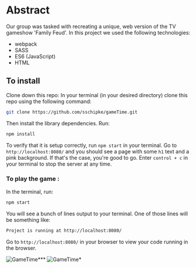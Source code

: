 # Abstract

Our group was tasked with recreating a unique, web version of the TV gameshow 'Family Feud'. In this project we used the following technologies:

- webpack
- SASS
- ES6 (JavaScript)
- HTML

## To install
Clone down this repo:
In your terminal (in your desired directory) clone this repo using the following command:
```bash
git clone https://github.com/sschipke/gameTime.git
```

Then install the library dependencies. Run:

```bash
npm install
```

To verify that it is setup correctly, run `npm start` in your terminal. Go to `http://localhost:8080/` and you should see a page with some `h1` text and a pink background. If that's the case, you're good to go. Enter `control + c` in your terminal to stop the server at any time.

### To play the game :

In the terminal, run:

```bash
npm start
```

You will see a bunch of lines output to your terminal. One of those lines will be something like:

```bash
Project is running at http://localhost:8080/
```

Go to `http://localhost:8080/` in your browser to view your code running in the browser.

![GameTime***](https://user-images.githubusercontent.com/49107377/64707435-3ad56500-d470-11e9-8461-768f349c07eb.gif)
![GameTime*](https://user-images.githubusercontent.com/49107377/64707419-3315c080-d470-11e9-9a3a-c131d6a63930.gif)
